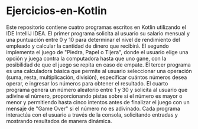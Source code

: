 # Ejercicios-en-Kotlin
Este repositorio contiene cuatro programas escritos en Kotlin utilizando el IDE IntelliJ IDEA. El primer programa solicita al usuario su salario mensual y una puntuación entre 0 y 10 para determinar el nivel de rendimiento del empleado y calcular la cantidad de dinero que recibirá. El segundo implementa el juego de "Piedra, Papel o Tijera", donde el usuario elige una opción y juega contra la computadora hasta que uno gane, con la posibilidad de que el juego se repita en caso de empate. El tercer programa es una calculadora básica que permite al usuario seleccionar una operación (suma, resta, multiplicación, división), especificar cuántos números desea operar, e ingresar los números para obtener el resultado. El cuarto programa genera un número aleatorio entre 1 y 30 y solicita al usuario que adivine el número, proporcionando pistas sobre si el número es mayor o menor y permitiendo hasta cinco intentos antes de finalizar el juego con un mensaje de "Game Over" si el número no es adivinado. Cada programa interactúa con el usuario a través de la consola, solicitando entradas y mostrando resultados de manera dinámica.
